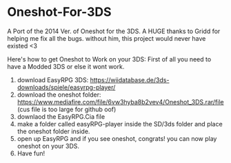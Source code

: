 # Oneshot-For-3DS
A Port of the 2014 Ver. of Oneshot for the 3DS. A HUGE thanks to Gridd for helping me fix all the bugs. without him, this project would never have existed &lt;3

Here's how to get Oneshot to Work on your 3DS:
First of all you need to have a Modded 3DS or else it wont work.
1. download EasyRPG 3DS:
https://wiidatabase.de/3ds-downloads/spiele/easyrpg-player/
2. download the oneshot folder: https://www.mediafire.com/file/6vw3hyba8b2vev4/Oneshot_3DS.rar/file (cus file is too large for github oof)
3. downlaod the EasyRPG.Cia file
4. make a folder called easyRPG-player inside the SD/3ds folder and place
the oneshot folder inside.
5. open up EasyRPG and if you see oneshot, congrats! you can now play
oneshot on your 3DS.
6. Have fun!
